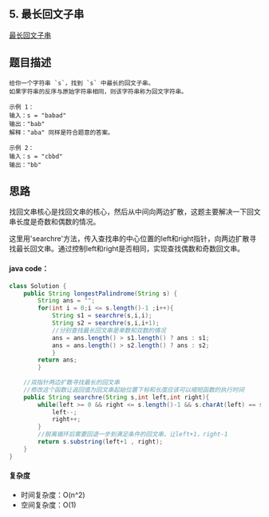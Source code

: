 ## 5. 最长回文子串

[最长回文子串](https://leetcode.cn/problems/longest-palindromic-substring/)



## 题目描述

```
给你一个字符串 `s`，找到 `s` 中最长的回文子串。
如果字符串的反序与原始字符串相同，则该字符串称为回文字符串。

示例 1：
输入：s = "babad"
输出："bab"
解释："aba" 同样是符合题意的答案。

示例 2：
输入：s = "cbbd"
输出："bb"
```



## 思路

找回文串核心是找回文串的核心，然后从中间向两边扩散，这题主要解决一下回文串长度是奇数和偶数的情况。

这里用'searchre'方法，传入查找串的中心位置的left和right指针，向两边扩散寻找最长回文串。通过控制left和right是否相同，实现查找偶数和奇数回文串。 

#### java code：

```java
class Solution {
    public String longestPalindrome(String s) {
        String ans = "";
        for(int i = 0;i <= s.length()-1 ;i++){
            String s1 = searchre(s,i,i);
            String s2 = searchre(s,i,i+1);
            //分别查找最长回文串是单数和双数的情况
            ans = ans.length() > s1.length() ? ans : s1;
            ans = ans.length() > s2.length() ? ans : s2;
            }
        return ans;
        } 
    
    //双指针两边扩散寻找最长的回文串
    //修改这个函数让返回值为回文串起始位置下标和长度应该可以缩短函数的执行时间
    public String searchre(String s,int left,int right){
        while(left >= 0 && right <= s.length()-1 && s.charAt(left) == s.charAt(right) ){
            left--;
            right++;
        }
        //脱离循环后需要回退一步到满足条件的回文串，让left+1，right-1
        return s.substring(left+1 , right);
    }
}
```



#### 复杂度

- 时间复杂度：O(n^2)
- 空间复杂度：O(1)